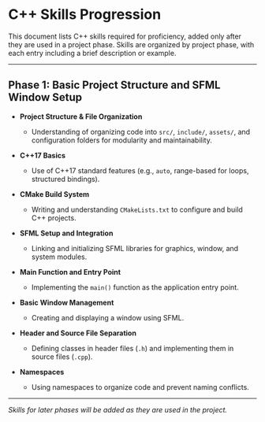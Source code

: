 # C++ Skills Progression

This document lists C++ skills required for proficiency, added only after they are used in a project phase. Skills are organized by project phase, with each entry including a brief description or example.

---

## Phase 1: Basic Project Structure and SFML Window Setup

- **Project Structure & File Organization**
  - Understanding of organizing code into `src/`, `include/`, `assets/`, and configuration folders for modularity and maintainability.

- **C++17 Basics**
  - Use of C++17 standard features (e.g., `auto`, range-based for loops, structured bindings).

- **CMake Build System**
  - Writing and understanding `CMakeLists.txt` to configure and build C++ projects.

- **SFML Setup and Integration**
  - Linking and initializing SFML libraries for graphics, window, and system modules.

- **Main Function and Entry Point**
  - Implementing the `main()` function as the application entry point.

- **Basic Window Management**
  - Creating and displaying a window using SFML.

- **Header and Source File Separation**
  - Defining classes in header files (`.h`) and implementing them in source files (`.cpp`).

- **Namespaces**
  - Using namespaces to organize code and prevent naming conflicts.

---

_Skills for later phases will be added as they are used in the project._ 